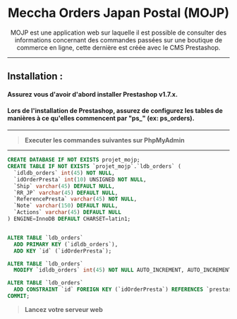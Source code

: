 <h1 align="center">Meccha Orders Japan Postal (MOJP)</h1>
<p align="center">
MOJP est une application web sur laquelle il est possible de consulter des informations concernant 
des commandes passées sur une boutique de commerce en ligne, cette dernière est créée avec le CMS Prestashop.
</p>

---

## Installation : 

#### **Assurez vous d'avoir d'abord installer Prestashop v1.7.x.**
#### **Lors de l'installation de Prestashop, assurez de configurez les tables de manières à ce qu'elles commencent par "ps_" (ex: ps_orders).**

---

> **Executer les commandes suivantes sur PhpMyAdmin**

---

```sql 
CREATE DATABASE IF NOT EXISTS projet_mojp;
CREATE TABLE IF NOT EXISTS `projet_mojp`.`ldb_orders` (
  `idldb_orders` int(45) NOT NULL,
  `idOrderPresta` int(10) UNSIGNED NOT NULL,
  `Ship` varchar(45) DEFAULT NULL,
  `RR_JP` varchar(45) DEFAULT NULL,
  `ReferencePresta` varchar(45) NOT NULL,
  `Note` varchar(150) DEFAULT NULL,
  `Actions` varchar(45) DEFAULT NULL
) ENGINE=InnoDB DEFAULT CHARSET=latin1;


ALTER TABLE `ldb_orders`
  ADD PRIMARY KEY (`idldb_orders`),
  ADD KEY `id` (`idOrderPresta`);

ALTER TABLE `ldb_orders`
  MODIFY `idldb_orders` int(45) NOT NULL AUTO_INCREMENT, AUTO_INCREMENT=52;

ALTER TABLE `ldb_orders`
  ADD CONSTRAINT `id` FOREIGN KEY (`idOrderPresta`) REFERENCES `prestashop`.`ps_orders` (`id_order`);
COMMIT;
```



> **Lancez votre serveur web**
